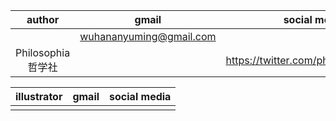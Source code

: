 |author|gmail|social media|
|:-:|:-:|:-:|
||wuhananyuming@gmail.com||
|Philosophia哲学社||https://twitter.com/philoso98472556|

|illustrator|gmail|social media|
|:-:|:-:|:-:|
|||
